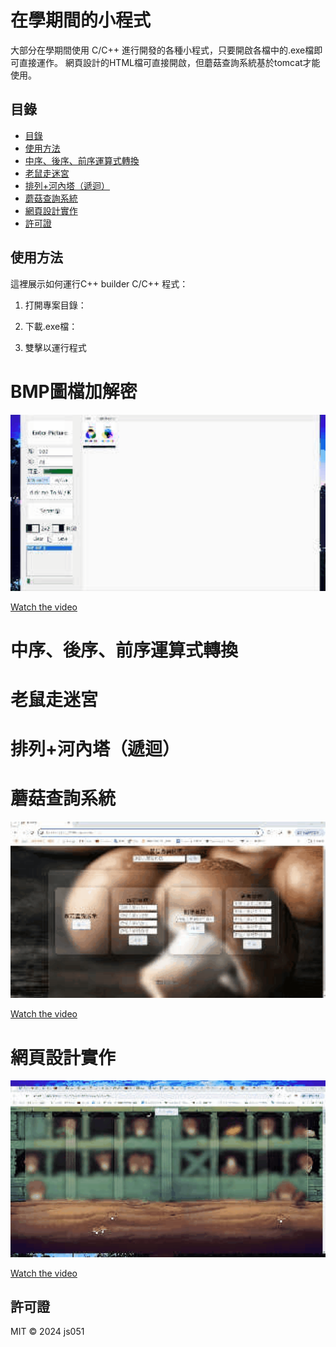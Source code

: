 # 在學期間的小程式

大部分在學期間使用 C/C++ 進行開發的各種小程式，只要開啟各檔中的.exe檔即可直接運作。
網頁設計的HTML檔可直接開啟，但蘑菇查詢系統基於tomcat才能使用。

## 目錄

- [目錄](#目錄)
- [使用方法](#使用方法)
- [中序、後序、前序運算式轉換](#中序、後序、前序運算式轉換)
- [老鼠走迷宮](#老鼠走迷宮)
- [排列+河內塔（遞迴）](#排列+河內塔（遞迴）)
- [蘑菇查詢系統](#蘑菇查詢系統)
- [網頁設計實作](#網頁設計實作)
- [許可證](#許可證)


## 使用方法

這裡展示如何運行C++ builder C/C++ 程式：

1. 打開專案目錄：

2. 下載.exe檔：

3. 雙擊以運行程式

# BMP圖檔加解密
<img src="images/10yaf-jtp5e.gif" alt="GIF" width="600">

[Watch the video](videos/2024-05-17%2013-42-15.mkv)

# 中序、後序、前序運算式轉換

# 老鼠走迷宮

# 排列+河內塔（遞迴）

# 蘑菇查詢系統
<img src="images/sr0dy-5ml78.gif" alt="GIF" width="600">

[Watch the video](videos/2024-05-17%2013-42-15.mkv)

# 網頁設計實作
<img src="images/sitj5-a2a4f.gif" alt="GIF" width="600">

[Watch the video](videos/2024-05-17%2013-57-33.mkv)



## 許可證

MIT © 2024 js051
